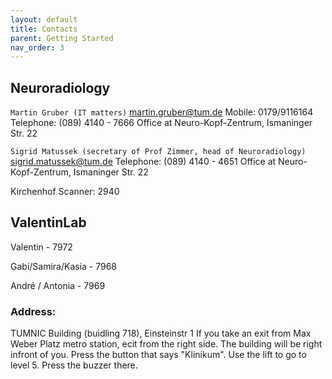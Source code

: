 ```yaml
---
layout: default
title: Contacts
parent: Getting Started
nav_order: 3
---
```


## Neuroradiology 

``Martin Gruber (IT matters)`` 
<martin.gruber@tum.de> 
Mobile: 0179/9116164 
Telephone: (089) 4140 - 7666 
Office at Neuro-Kopf-Zentrum, Ismaninger Str. 22 

``Sigrid Matussek (secretary of Prof Zimmer, head of Neuroradiology)`` 
<sigrid.matussek@tum.de> 
Telephone: (089) 4140 - 4651 
Office at Neuro-Kopf-Zentrum, Ismaninger Str. 22 


Kirchenhof Scanner: 2940 


## ValentinLab 

Valentin - 7972

Gabi/Samira/Kasia - 7968 

André / Antonia - 7969 



### Address: 
TUMNIC  Building (buidling 718), Einsteinstr 1 
If you take an exit from Max Weber Platz metro station, ecit from the right side. The building will be right infront of you.
Press the button that says "Klinikum". Use the lift to go to level 5. Press the buzzer there.
